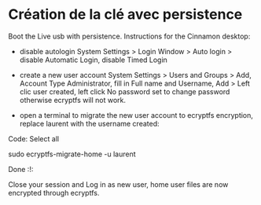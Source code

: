 # Création de la clé avec persistence

Boot the Live usb with persistence. Instructions for the Cinnamon desktop:

- disable autologin
System Settings > Login Window > Auto login > disable Automatic Login, disable Timed Login

- create a new user account
System Settings > Users and Groups > Add, Account Type Administrator, fill in Full name and Username, Add > Left clic user created, left click No password set to change password otherwise ecryptfs will not work.

- open a terminal to migrate the new user account to ecryptfs encryption, replace laurent with the username created:

Code: Select all

sudo ecryptfs-migrate-home -u laurent

Done :!:

Close your session and Log in as new user, home user files are now encrypted through ecryptfs.



